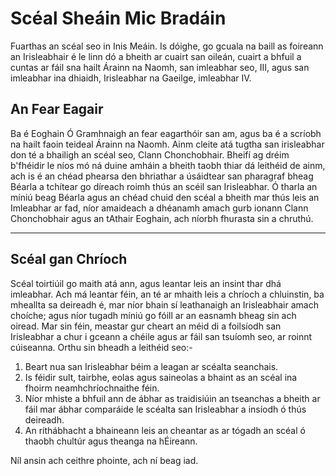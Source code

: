 # Scéal Sheáin Mic Bradáin

Fuarthas an scéal seo in Inis Meáin. Is dóighe,
go gcuala na baill as foireann an Irisleabhair
é le linn dó a bheith ar cuairt san oileán, cuairt
a bhfuil a cuntas ar fáil sna hailt Árainn na Naomh,
san imleabhar seo, III, agus san imleabhar ina dhiaidh,
Irisleabhar na Gaeilge, imleabhar IV.

## An Fear Eagair

Ba é Eoghain Ó Gramhnaigh an fear eagarthóir san am, agus
ba é a scríobh na hailt faoin teideal Árainn na Naomh. Ainm
cleite atá tugtha san irisleabhar don té a bhailigh an scéal
seo, Clann Chonchobhair. Bheifí ag dréim b'fhéidir le níos
mó ná duine amháin a bheith taobh thiar dá leithéid de ainm,
ach is é an chéad phearsa den bhriathar a úsáidtear san
pharagraf bheag Béarla a tchítear go díreach roimh thús an
scéil san Irisleabhar. Ó tharla an míniú beag Béarla agus an
chéad chuid den scéal a bheith mar thús leis an Imleabhar ar
fad, níor amaideach a dhéanamh amach gurb ionann Clann
Chonchobhair agus an tAthair Eoghain, ach níorbh fhurasta
sin a chruthú.

--------------

## Scéal gan Chríoch
Scéal toirtiúil go maith atá ann, agus leantar leis an
insint thar dhá imleabhar. Ach má leantar féin, an té ar
mhaith leis a chríoch a chluinstin, ba mheallta sa deireadh
é, mar níor bhain sí leathanaigh an Irisleabhair amach
choíche; agus níor tugadh míniú go fóill ar an easnamh bheag
sin ach oiread.  Mar sin féin, meastar gur cheart an méid di
a foilsíodh san Irisleabhar a chur i gceann a chéile agus ar
fáil san tsuíomh seo, ar roinnt cúiseanna. Orthu sin bheadh
a leithéid seo:-

1.  Beart nua san Irisleabhar béim a leagan ar scéalta
seanchais.
2. Is féidir sult, tairbhe, eolas agus saineolas a bhaint as
   an scéal ina fhoirm neamhchríochnaithe féin.
3. Níor mhiste a bhfuil ann de ábhar as traidisiúin an
   tseanchas a bheith ar fáil mar ábhar comparáide le
   scéalta san Irisleabhar a insíodh ó thús deireadh.
4. An ríthábhacht a bhaineann leis an cheantar as ar tógadh
   an scéal ó thaobh chultúr agus theanga na hÉireann.

Níl ansin ach ceithre phointe, ach ní beag iad.





